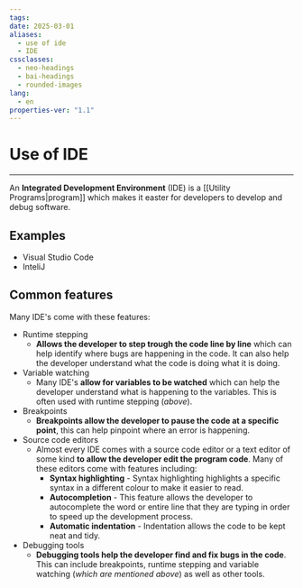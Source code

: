 ```yaml
---
tags: 
date: 2025-03-01
aliases:
  - use of ide
  - IDE
cssclasses:
  - neo-headings
  - bai-headings
  - rounded-images
lang:
  - en
properties-ver: "1.1"
---
```

# Use of IDE
***
An **Integrated Development Environment** (IDE) is a [[Utility Programs|program]] which makes it easter for developers to develop and debug software.
## Examples
- Visual Studio Code
- InteliJ
## Common features
Many IDE's come with these features:
- Runtime stepping
    - **Allows the developer to step trough the code line by line** which can help identify where bugs are happening in the code. It can also help the developer understand what the code is doing what it is doing.
- Variable watching
    - Many IDE's **allow for variables to be watched** which can help the developer understand what is happening to the variables. This is often used with runtime stepping (*above*).
- Breakpoints
    - **Breakpoints allow the developer to pause the code at a specific point**, this can help pinpoint where an error is happening. 
- Source code editors
    - Almost every IDE comes with a source code editor or a text editor of some kind **to allow the developer edit the program code**. Many of these editors come with features including:
        - **Syntax highlighting** - Syntax highlighting highlights a specific syntax in a different colour to make it easier to read.
        - **Autocompletion** - This feature allows the developer to autocomplete the word or entire line that they are typing in order to speed up the development process.
        - **Automatic indentation** - Indentation allows the code to be kept neat and tidy.
- Debugging tools
    - **Debugging tools help the developer find and fix bugs in the code**. This can include breakpoints, runtime stepping and variable watching (*which are mentioned above*) as well as other tools.